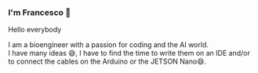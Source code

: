 ### I'm Francesco 👋
Hello everybody

I am a bioengineer with a passion for coding and the AI world. <br>
I have many ideas 😄, I have to find the time to write them on an IDE and/or to connect the cables on the Arduino or the JETSON Nano😄.


<!--
**fraserianni/fraserianni** is a ✨ _special_ ✨ repository because its `README.md` (this file) appears on your GitHub profile.

Here are some ideas to get you started:

- 🔭 I’m currently working on ...
- 🌱 I’m currently learning ...
- 👯 I’m looking to collaborate on ...
- 🤔 I’m looking for help with ...
- 💬 Ask me about ...
- 📫 How to reach me: ...
- 😄 Pronouns: ...
- ⚡ Fun fact: ...
-->
